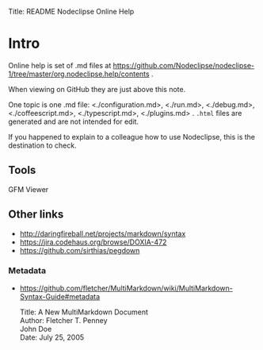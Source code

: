 Title:  README Nodeclipse Online Help  

# Intro

Online help is set of .md files at <https://github.com/Nodeclipse/nodeclipse-1/tree/master/org.nodeclipse.help/contents> .

When viewing on GitHub they are just above this note.

One topic is one .md file:
 <./configuration.md>, <./run.md>, <./debug.md>, <./coffeescript.md>, <./typescript.md>, <./plugins.md> .
`.html` files are generated and are not intended for edit. 

If you happened to explain to a colleague how to use Nodeclipse, this is the destination to check.

## Tools

GFM Viewer


## Other links

- http://daringfireball.net/projects/markdown/syntax
- https://jira.codehaus.org/browse/DOXIA-472
- https://github.com/sirthias/pegdown

### Metadata

- https://github.com/fletcher/MultiMarkdown/wiki/MultiMarkdown-Syntax-Guide#metadata

	Title:  A New MultiMarkdown Document  
	Author: Fletcher T. Penney  
	        John Doe  
	Date:   July 25, 2005 

 